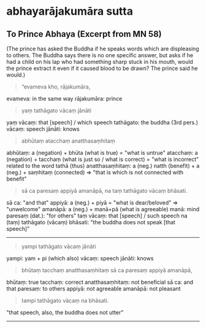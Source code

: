 # abhayarājakumāra sutta

## To Prince Abhaya (Excerpt from MN 58)

(The prince has asked the Buddha if he speaks words which are displeasing to others. The Buddha says there is no one specific answer, but asks if he had a child on his lap who had something sharp stuck in his mouth, would the prince extract it even if it caused blood to be drawn? The prince said he would.)


> “evameva kho, rājakumāra, 

evameva: in the same way
rājakumāra: prince

> yaṃ tathāgato vācaṃ jānāti 

yaṃ vācaṃ: that [speech] / which speech
tathāgato: the buddha (3rd pers.)
vācaṃ: speech
jānāti: knows

> abhūtaṃ atacchaṃ anatthasaṃhitaṃ 

abhūtaṃ: a (negation) + bhūta (what is true) = "what is untrue"
atacchaṃ: a (negation) + tacchaṃ (what is just so / what is correct) = "what is incorrect"
    related to the word tathā (thus)
anatthasaṃhitaṃ: a (neg.) natth (benefit) + a (neg.) + saṃhitaṃ (connected)
    => "that is which is not connected with benefit"
    
> sā ca paresaṃ appiyā amanāpā, na taṃ tathāgato vācaṃ bhāsati.

sā ca: "and that"
appiyā: a (neg.) + piyā = "what is dear/beloved" => "unwelcome"
amanāpā: a (neg.) + manā+pā (what is agreeable)
    manā: mind
paresaṃ (dat.): "for others"
taṃ vācaṃ: that [speech] / such speech
na (taṃ) tathāgato (vācaṃ) bhāsati: "the buddha does not speak [that speech]"

---

> yampi tathāgato vācaṃ jānāti 

yampi: yam + pi (which also)
vācaṃ: speech
jānāti: knows

> bhūtaṃ tacchaṃ anatthasaṃhitaṃ sā ca paresaṃ appiyā amanāpā, 

bhūtaṃ: true
tacchaṃ: correct
anatthasaṃhitaṃ: not beneficial
sā ca: and that
paresaṃ: to others
appiyā: not agreeable
amanāpā: not pleasant

> tampi tathāgato vācaṃ na bhāsati.

"that speech, also, the buddha does not utter"

---







